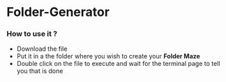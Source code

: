 # Folder-Generator

### How to use it ?

- Download the file
- Put it in a the folder where you wish to create your **Folder Maze**
- Double click on the file to execute and wait for the terminal page to tell you that is done
